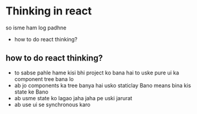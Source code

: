 # Thinking in react 

so isme ham log padhne 
- how to do react thinking?

## how to do react thinking?

- to sabse pahle hame kisi bhi project ko bana hai to uske pure ui ka component tree bana lo 
- ab jo components ka tree banya hai usko staticlay Bano means bina kis state ke Bano 
- ab usme state ko lagao jaha jaha pe uski jarurat 
- ab use ui se synchronous karo


